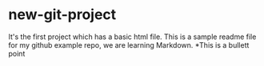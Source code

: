 # new-git-project
It's the first project which has a basic html file.
This is a sample readme file for my github example repo, we are learning Markdown.
*This is a bullett point
